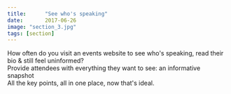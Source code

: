 ```yaml
---
title:      "See who's speaking"
date:       2017-06-26
image: "section_3.jpg"
tags: [section]
---
```


How often do you visit an events website to see who's speaking, read their bio & still feel uninformed?<br>
Provide attendees with everything they want to see: an informative snapshot<br>
All the key points, all in one place, now that's ideal.
